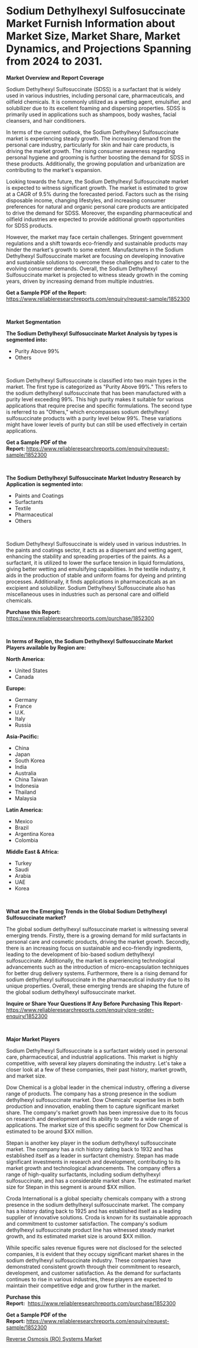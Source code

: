 <p><h1>Sodium Dethylhexyl Sulfosuccinate Market Furnish Information about Market Size, Market Share, Market Dynamics, and Projections Spanning from 2024 to 2031.</h1></p><p><strong>Market Overview and Report Coverage</strong></p>
<p><p>Sodium Dethylhexyl Sulfosuccinate (SDSS) is a surfactant that is widely used in various industries, including personal care, pharmaceuticals, and oilfield chemicals. It is commonly utilized as a wetting agent, emulsifier, and solubilizer due to its excellent foaming and dispersing properties. SDSS is primarily used in applications such as shampoos, body washes, facial cleansers, and hair conditioners.</p><p>In terms of the current outlook, the Sodium Dethylhexyl Sulfosuccinate market is experiencing steady growth. The increasing demand from the personal care industry, particularly for skin and hair care products, is driving the market growth. The rising consumer awareness regarding personal hygiene and grooming is further boosting the demand for SDSS in these products. Additionally, the growing population and urbanization are contributing to the market's expansion.</p><p>Looking towards the future, the Sodium Dethylhexyl Sulfosuccinate market is expected to witness significant growth. The market is estimated to grow at a CAGR of 9.5% during the forecasted period. Factors such as the rising disposable income, changing lifestyles, and increasing consumer preferences for natural and organic personal care products are anticipated to drive the demand for SDSS. Moreover, the expanding pharmaceutical and oilfield industries are expected to provide additional growth opportunities for SDSS products.</p><p>However, the market may face certain challenges. Stringent government regulations and a shift towards eco-friendly and sustainable products may hinder the market's growth to some extent. Manufacturers in the Sodium Dethylhexyl Sulfosuccinate market are focusing on developing innovative and sustainable solutions to overcome these challenges and to cater to the evolving consumer demands. Overall, the Sodium Dethylhexyl Sulfosuccinate market is projected to witness steady growth in the coming years, driven by increasing demand from multiple industries.</p></p>
<p><strong>Get a Sample PDF of the Report:</strong> <a href="https://www.reliableresearchreports.com/enquiry/request-sample/1852300">https://www.reliableresearchreports.com/enquiry/request-sample/1852300</a></p>
<p>&nbsp;</p>
<p><strong>Market Segmentation</strong></p>
<p><strong>The Sodium Dethylhexyl Sulfosuccinate Market Analysis by types is segmented into:</strong></p>
<p><ul><li>Purity Above 99%</li><li>Others</li></ul></p>
<p>&nbsp;</p>
<p><p>Sodium Dethylhexyl Sulfosuccinate is classified into two main types in the market. The first type is categorized as "Purity Above 99%." This refers to the sodium dethylhexyl sulfosuccinate that has been manufactured with a purity level exceeding 99%. This high purity makes it suitable for various applications that require precise and specific formulations. The second type is referred to as "Others," which encompasses sodium dethylhexyl sulfosuccinate products with a purity level below 99%. These variations might have lower levels of purity but can still be used effectively in certain applications.</p></p>
<p><strong>Get a Sample PDF of the Report:</strong>&nbsp;<a href="https://www.reliableresearchreports.com/enquiry/request-sample/1852300">https://www.reliableresearchreports.com/enquiry/request-sample/1852300</a></p>
<p>&nbsp;</p>
<p><strong>The Sodium Dethylhexyl Sulfosuccinate Market Industry Research by Application is segmented into:</strong></p>
<p><ul><li>Paints and Coatings</li><li>Surfactants</li><li>Textile</li><li>Pharmaceutical</li><li>Others</li></ul></p>
<p>&nbsp;</p>
<p><p>Sodium Dethylhexyl Sulfosuccinate is widely used in various industries. In the paints and coatings sector, it acts as a dispersant and wetting agent, enhancing the stability and spreading properties of the paints. As a surfactant, it is utilized to lower the surface tension in liquid formulations, giving better wetting and emulsifying capabilities. In the textile industry, it aids in the production of stable and uniform foams for dyeing and printing processes. Additionally, it finds applications in pharmaceuticals as an excipient and solubilizer. Sodium Dethylhexyl Sulfosuccinate also has miscellaneous uses in industries such as personal care and oilfield chemicals.</p></p>
<p><strong>Purchase this Report:</strong>&nbsp; <a href="https://www.reliableresearchreports.com/purchase/1852300">https://www.reliableresearchreports.com/purchase/1852300</a></p>
<p>&nbsp;</p>
<p><strong>In terms of Region, the Sodium Dethylhexyl Sulfosuccinate Market Players available by Region are:</strong></p>
<p>
    <p> <strong> North America: </strong>
        <ul>
            <li>United States</li>
            <li>Canada</li>
        </ul>
        </p> 
    <p> <strong> Europe: </strong>
        <ul>
            <li>Germany</li>
            <li>France</li>
            <li>U.K.</li>
            <li>Italy</li>
            <li>Russia</li>
        </ul>
        </p> 
    <p> <strong> Asia-Pacific: </strong>
        <ul>
            <li>China</li>
            <li>Japan</li>
            <li>South Korea</li>
            <li>India</li>
            <li>Australia</li>
            <li>China Taiwan</li>
            <li>Indonesia</li>
            <li>Thailand</li>
            <li>Malaysia</li>
        </ul>
        </p> 
    <p> <strong> Latin America: </strong>
        <ul>
            <li>Mexico</li>
            <li>Brazil</li>
            <li>Argentina Korea</li>
            <li>Colombia</li>
        </ul>
        </p> 
    <p> <strong> Middle East & Africa: </strong>
        <ul>
            <li>Turkey</li>
            <li>Saudi</li>
            <li>Arabia</li>
            <li>UAE</li>
            <li>Korea</li>
        </ul>
    </p>
    </p>
<p>&nbsp;</p>
<p><strong>What are the Emerging Trends in the Global Sodium Dethylhexyl Sulfosuccinate market?</strong></p>
<p><p>The global sodium dethylhexyl sulfosuccinate market is witnessing several emerging trends. Firstly, there is a growing demand for mild surfactants in personal care and cosmetic products, driving the market growth. Secondly, there is an increasing focus on sustainable and eco-friendly ingredients, leading to the development of bio-based sodium dethylhexyl sulfosuccinate. Additionally, the market is experiencing technological advancements such as the introduction of micro-encapsulation techniques for better drug delivery systems. Furthermore, there is a rising demand for sodium dethylhexyl sulfosuccinate in the pharmaceutical industry due to its unique properties. Overall, these emerging trends are shaping the future of the global sodium dethylhexyl sulfosuccinate market.</p></p>
<p><strong>Inquire or Share Your Questions If Any Before Purchasing This Report</strong>- <a href="https://www.reliableresearchreports.com/enquiry/pre-order-enquiry/1852300">https://www.reliableresearchreports.com/enquiry/pre-order-enquiry/1852300</a></p>
<p>&nbsp;</p>
<p><strong>Major Market Players</strong></p>
<p><p>Sodium Dethylhexyl Sulfosuccinate is a surfactant widely used in personal care, pharmaceutical, and industrial applications. This market is highly competitive, with several key players dominating the industry. Let's take a closer look at a few of these companies, their past history, market growth, and market size.</p><p>Dow Chemical is a global leader in the chemical industry, offering a diverse range of products. The company has a strong presence in the sodium dethylhexyl sulfosuccinate market. Dow Chemicals' expertise lies in both production and innovation, enabling them to capture significant market share. The company's market growth has been impressive due to its focus on research and development and its ability to cater to a wide range of applications. The market size of this specific segment for Dow Chemical is estimated to be around $XX million.</p><p>Stepan is another key player in the sodium dethylhexyl sulfosuccinate market. The company has a rich history dating back to 1932 and has established itself as a leader in surfactant chemistry. Stepan has made significant investments in research and development, contributing to its market growth and technological advancements. The company offers a range of high-quality surfactants, including sodium dethylhexyl sulfosuccinate, and has a considerable market share. The estimated market size for Stepan in this segment is around $XX million.</p><p>Croda International is a global specialty chemicals company with a strong presence in the sodium dethylhexyl sulfosuccinate market. The company has a history dating back to 1925 and has established itself as a leading supplier of innovative solutions. Croda is known for its sustainable approach and commitment to customer satisfaction. The company's sodium dethylhexyl sulfosuccinate product line has witnessed steady market growth, and its estimated market size is around $XX million.</p><p>While specific sales revenue figures were not disclosed for the selected companies, it is evident that they occupy significant market shares in the sodium dethylhexyl sulfosuccinate industry. These companies have demonstrated consistent growth through their commitment to research, development, and customer satisfaction. As the demand for surfactants continues to rise in various industries, these players are expected to maintain their competitive edge and grow further in the market.</p></p>
<p><strong>Purchase this Report:</strong>&nbsp;&nbsp;<a href="https://www.reliableresearchreports.com/purchase/1852300">https://www.reliableresearchreports.com/purchase/1852300</a></p>
<p></p>
<p><strong>Get a Sample PDF of the Report:</strong>&nbsp;<a href="https://www.reliableresearchreports.com/enquiry/request-sample/1852300">https://www.reliableresearchreports.com/enquiry/request-sample/1852300</a></p>
<p><p><a href="https://github.com/NorbertYates/Market-Research-Report-List-2/blob/main/reverse-osmosis-ro-systems-market.md">Reverse Osmosis (RO) Systems Market</a></p></p>